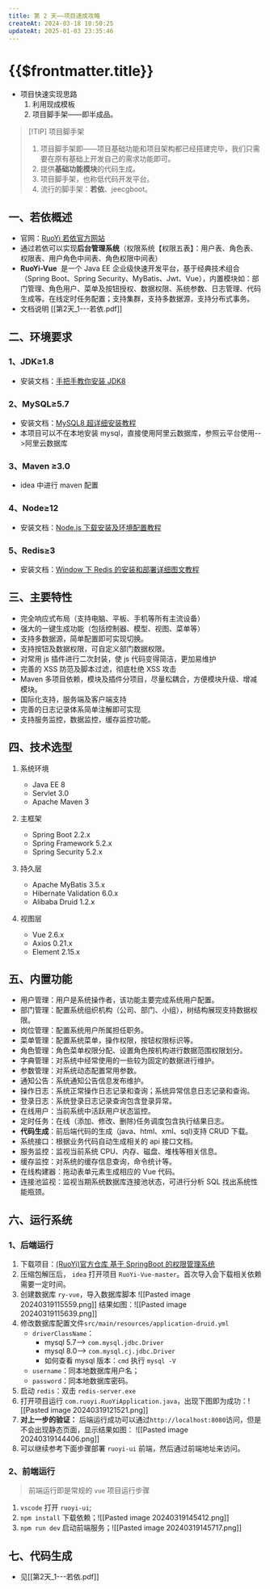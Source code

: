 ```yaml
---
title: 第 2 天——项目速成攻略
createAt: 2024-03-18 10:50:25
updateAt: 2025-01-03 23:35:46
---
```

# {{$frontmatter.title}}

- 项目快速实现思路
  1.  利用现成模板
  2.  项目脚手架——即半成品。

> [!TIP] 项目脚手架
>
> 1. 项目脚手架即——项目基础功能和项目架构都已经搭建完毕，我们只需要在原有基础上开发自己的需求功能即可。
> 2. 提供**基础功能模块**的代码生成。
> 3. 项目脚手架，也称低代码开发平台。
> 4. 流行的脚手架：**若依**、jeecgboot。

## 一、若依概述

- 官网：[RuoYi 若依官方网站](https://www.ruoyi.vip/)
- 通过若依可以实现**后台管理系统**（权限系统【权限五表】：用户表、角色表、权限表、用户角色中间表、角色权限中间表）
- **RuoYi-Vue**  是一个 Java EE 企业级快速开发平台，基于经典技术组合（Spring Boot、Spring Security、MyBatis、Jwt、Vue），内置模块如：部门管理、角色用户、菜单及按钮授权、数据权限、系统参数、日志管理、代码生成等。在线定时任务配置；支持集群，支持多数据源，支持分布式事务。
- 文档说明 [[第2天_1---若依.pdf]]

## 二、环境要求

### 1、JDK≥1.8

- 安装文档：[手把手教你安装 JDK8](https://blog.csdn.net/qq_39686870/article/details/124098479)

### 2、MySQL≥5.7

- 安装文档：[MySQL8 超详细安装教程](https://blog.csdn.net/rbx508780/article/details/127176754)
- 本项目可以不在本地安装 mysql，直接使用阿里云数据库，参照云平台使用-->阿里云数据库

### 3、Maven ≥3.0

- idea 中进行 maven 配置

### 4、Node≥12

- 安装文档：[Node.js 下载安装及环境配置教程](https://blog.csdn.net/Python_0011/article/details/132109189)

### 5、Redis≥3

- 安装文档：[Window 下 Redis 的安装和部署详细图文教程](https://blog.csdn.net/weixin_44893902/article/details/123087435)

## 三、主要特性

- 完全响应式布局（支持电脑、平板、手机等所有主流设备）
- 强大的一键生成功能（包括控制器、模型、视图、菜单等）
- 支持多数据源，简单配置即可实现切换。
- 支持按钮及数据权限，可自定义部门数据权限。
- 对常用 js 插件进行二次封装，使 js 代码变得简洁，更加易维护
- 完善的 XSS 防范及脚本过滤，彻底杜绝 XSS 攻击
- Maven 多项目依赖，模块及插件分项目，尽量松耦合，方便模块升级、增减模块。
- 国际化支持，服务端及客户端支持
- 完善的日志记录体系简单注解即可实现
- 支持服务监控，数据监控，缓存监控功能。

## 四、技术选型

1. 系统环境
   - Java EE 8
   - Servlet 3.0
   - Apache Maven 3
2. 主框架
   - Spring Boot 2.2.x
   - Spring Framework 5.2.x
   - Spring Security 5.2.x
3. 持久层

   - Apache MyBatis 3.5.x
   - Hibernate Validation 6.0.x
   - Alibaba Druid 1.2.x

4. 视图层
   - Vue 2.6.x
   - Axios 0.21.x
   - Element 2.15.x

## 五、内置功能

- 用户管理：用户是系统操作者，该功能主要完成系统用户配置。
- 部门管理：配置系统组织机构（公司、部门、小组），树结构展现支持数据权限。
- 岗位管理：配置系统用户所属担任职务。
- 菜单管理：配置系统菜单，操作权限，按钮权限标识等。
- 角色管理：角色菜单权限分配、设置角色按机构进行数据范围权限划分。
- 字典管理：对系统中经常使用的一些较为固定的数据进行维护。
- 参数管理：对系统动态配置常用参数。
- 通知公告：系统通知公告信息发布维护。
- 操作日志：系统正常操作日志记录和查询；系统异常信息日志记录和查询。
- 登录日志：系统登录日志记录查询包含登录异常。
- 在线用户：当前系统中活跃用户状态监控。
- 定时任务：在线（添加、修改、删除)任务调度包含执行结果日志。
- **代码生成**：前后端代码的生成（java、html、xml、sql)支持 CRUD 下载。
- 系统接口：根据业务代码自动生成相关的 api 接口文档。
- 服务监控：监视当前系统 CPU、内存、磁盘、堆栈等相关信息。
- 缓存监控：对系统的缓存信息查询，命令统计等。
- 在线构建器：拖动表单元素生成相应的 Vue 代码。
- 连接池监视：监视当期系统数据库连接池状态，可进行分析 SQL 找出系统性能瓶颈。

## 六、运行系统

### 1、后端运行

1. 下载项目：[(RuoYi)官方仓库 基于 SpringBoot 的权限管理系统](https://github.com/yangzongzhuan/RuoYi)
2. 压缩包解压后， `idea` 打开项目 `RuoYi-Vue-master`。首次导入会下载相关依赖需要一定时间。
3. 创建数据库 `ry-vue`，导入数据库脚本 ![[Pasted image 20240319115559.png]] 结果如图：![[Pasted image 20240319115639.png]]
4. 修改数据库配置文件`src/main/resources/application-druid.yml`
   - `driverClassName`：
     - mysql 5.7--> `com.mysql.jdbc.Driver`
     - mysql 8.0--> `com.mysql.cj.jdbc.Driver`
     - 如何查看 mysql 版本：`cmd` 执行 `mysql -V`
   - `username`：同本地数据库用户名；
   - `password`：同本地数据库密码。
5. 启动 `redis`：双击 `redis-server.exe`
6. 打开项目运行 `com.ruoyi.RuoYiApplication.java`，出现下图即为成功：![[Pasted image 20240319121521.png]]
7. **对上一步的验证：** 后端运行成功可以通过`http://localhost:8080`访问，但是不会出现静态页面，显示结果如图： ![[Pasted image 20240319144406.png]]
8. 可以继续参考下面步骤部署 `ruoyi-ui` 前端，然后通过前端地址来访问。

### 2、前端运行

> 前端运行即是常规的 `vue` 项目运行步骤

1. `vscode` 打开 `ruoyi-ui`;
2. `npm install` 下载依赖；![[Pasted image 20240319145412.png]]
3. `npm run dev` 启动前端服务；![[Pasted image 20240319145717.png]]

## 七、代码生成

- 见[[第2天_1---若依.pdf]]

